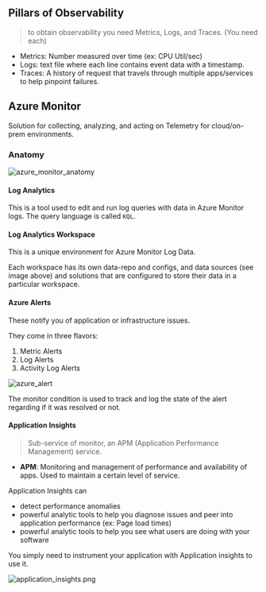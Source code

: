 ## Pillars of Observability

> to obtain observability you need Metrics, Logs, and Traces. (You need each)

+ Metrics: Number measured over time (ex: CPU Util/sec)
+ Logs: text file where each line contains event data with a timestamp.
+ Traces: A history of request that travels through multiple apps/services to help pinpoint failures.

## Azure Monitor

Solution for collecting, analyzing, and acting on Telemetry for cloud/on-prem environments.

### Anatomy 

![azure_monitor_anatomy](azure_monitor_anatomy.png)

#### Log Analytics

This is a tool used to edit and run log queries with data in Azure Monitor logs. The query language is called `KQL`.

#### Log Analytics Workspace

This is a unique environment for Azure Monitor Log Data.

Each workspace has its own data-repo and configs, and data sources (see image above) and solutions that are configured to store their data in a particular workspace.

#### Azure Alerts

These notify you of application or infrastructure issues.

They come in three flavors:
1. Metric Alerts
2. Log Alerts
3. Activity Log Alerts

![azure_alert](azure_alert.png)

The monitor condition is used to track and log the state of the alert regarding if it was resolved or not.

#### Application Insights

> Sub-service of monitor, an APM (Application Performance Management) service.

+ **APM**: Monitoring and management of performance and availability of apps. Used to maintain a certain level of service.

Application Insights can
+ detect performance anomalies
+ powerful analytic tools to help you diagnose issues and peer into application performance (ex: Page load times)
+ powerful analytic tools to help you see what users are doing with your software


You simply need to instrument your application with Application insights to use it.

![application_insights.png](application_insights.png)


